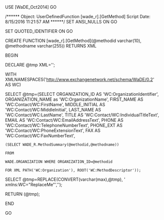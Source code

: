 ﻿USE [WaDE_Oct2014]
GO

/****** Object:  UserDefinedFunction [wade_r].[GetMethod]    Script Date: 8/15/2016 11:21:57 AM ******/
SET ANSI_NULLS ON
GO

SET QUOTED_IDENTIFIER ON
GO


CREATE FUNCTION [wade_r].[GetMethod](@methodid varchar(10), @methodname varchar(255)) RETURNS XML

BEGIN

DECLARE @tmp XML='';

WITH XMLNAMESPACES('http://www.exchangenetwork.net/schema/WaDE/0.2' AS WC)

SELECT @tmp=(SELECT ORGANIZATION_ID AS 'WC:OrganizationIdentifier', 
	ORGANIZATION_NAME as 'WC:OrganizationName',
	FIRST_NAME AS 'WC:Contact/WC:FirstName', 
	MIDDLE_INITIAL AS 'WC:Contact/WC:MiddleInitial', 
	LAST_NAME AS 'WC:Contact/WC:LastName', 
	TITLE AS 'WC:Contact/WC:IndividualTitleText', 
	EMAIL AS 'WC:Contact/WC:EmailAddressText', 
	PHONE AS 'WC:Contact/WC:TelephoneNumberText', 
	PHONE_EXT AS 'WC:Contact/WC:PhoneExtensionText', 
	FAX AS 'WC:Contact/WC:FaxNumberText',
	
	(SELECT WADE_R.MethodSummary(@methodid,@methodname))
	
	FROM
	
	WADE.ORGANIZATION WHERE ORGANIZATION_ID=@methodid
	
	FOR XML PATH('WC:Organization'), ROOT('WC:MethodDescriptor'));

SELECT @tmp=REPLACE(CONVERT(varchar(max),@tmp), ' xmlns:WC="ReplaceMe"','');

RETURN (@tmp);

END



GO


